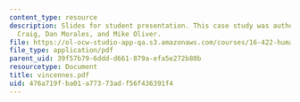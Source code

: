 ```yaml
---
content_type: resource
description: Slides for student presentation. This case study was authored by Dan
  Craig, Dan Morales, and Mike Oliver.
file: https://ol-ocw-studio-app-qa.s3.amazonaws.com/courses/16-422-human-supervisory-control-of-automated-systems-spring-2004/476a719fba01a77373adf56f436391f4_vincennes.pdf
file_type: application/pdf
parent_uid: 39f57b79-6ddd-d661-879a-efa5e272b80b
resourcetype: Document
title: vincennes.pdf
uid: 476a719f-ba01-a773-73ad-f56f436391f4
---
```

